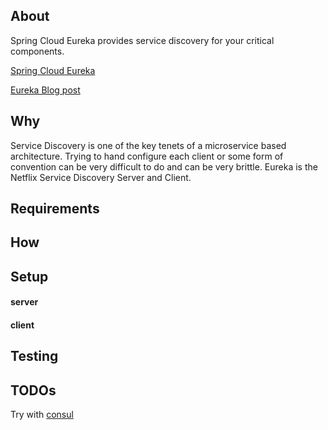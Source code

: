 ## About

Spring Cloud Eureka provides service discovery for your critical components.

[Spring Cloud Eureka](http://projects.spring.io/spring-cloud/spring-cloud.html#_service_discovery_eureka_clients)

[Eureka Blog post](https://spring.io/blog/2015/01/20/microservice-registration-and-discovery-with-spring-cloud-and-netflix-s-eureka)

## Why

Service Discovery is one of the key tenets of a microservice based 
architecture. Trying to hand configure each client or some form of
convention can be very difficult to do and can be very brittle. 
Eureka is the Netflix Service Discovery Server and Client.

## Requirements


## How


## Setup

#### server


#### client

              

## Testing




## TODOs

Try with [consul](https://www.consul.io/)



